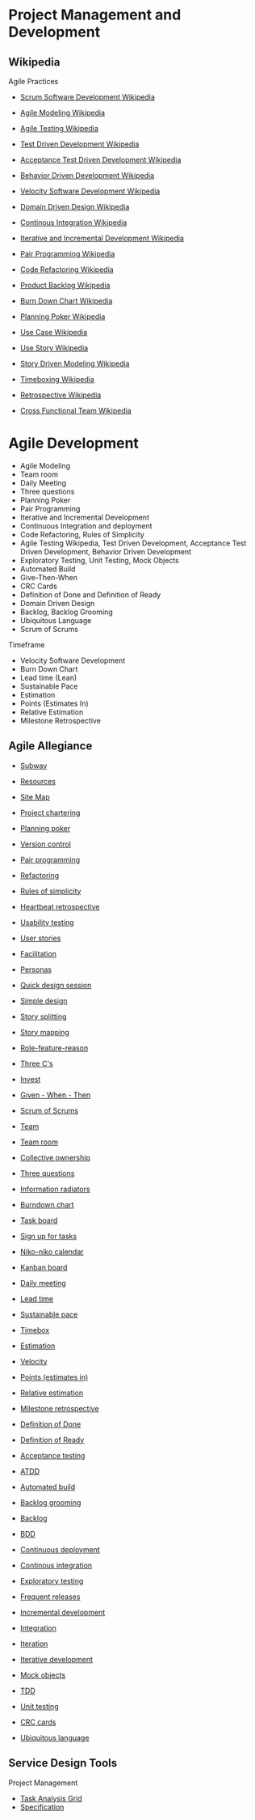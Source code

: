 # Project Management and Development

## Wikipedia

Agile Practices
* [Scrum Software Development Wikipedia](https://en.wikipedia.org/wiki/Scrum_(software_development))
* [Agile Modeling Wikipedia](https://en.wikipedia.org/wiki/Agile_modeling)
* [Agile Testing Wikipedia](https://en.wikipedia.org/wiki/Agile_testing)
* [Test Driven Development Wikipedia](https://en.wikipedia.org/wiki/Test-driven_development)
* [Acceptance Test Driven Development Wikipedia](https://en.wikipedia.org/wiki/Acceptance_test-driven_development)
* [Behavior Driven Development Wikipedia](https://en.wikipedia.org/wiki/Behavior-driven_development)
* [Velocity Software Development Wikipedia](https://en.wikipedia.org/wiki/Velocity_(software_development))
* [Domain Driven Design Wikipedia](https://en.wikipedia.org/wiki/Domain-driven_design)
* [Continous Integration Wikipedia](https://en.wikipedia.org/wiki/Continuous_integration)
* [Iterative and Incremental Development Wikipedia](https://en.wikipedia.org/wiki/Iterative_and_incremental_development)
* [Pair Programming Wikipedia](https://en.wikipedia.org/wiki/Pair_programming)
* [Code Refactoring Wikipedia](https://en.wikipedia.org/wiki/Code_refactoring)
* [Product Backlog Wikipedia](https://en.wikipedia.org/wiki/Scrum_(software_development)#Product_backlog)
* [Burn Down Chart Wikipedia](https://en.wikipedia.org/wiki/Burn_down_chart)

* [Planning Poker Wikipedia](https://en.wikipedia.org/wiki/Planning_poker)
* [Use Case Wikipedia](https://en.wikipedia.org/wiki/Use_case)
* [Use Story Wikipedia](https://en.wikipedia.org/wiki/User_story)
* [Story Driven Modeling Wikipedia](https://en.wikipedia.org/wiki/Story-driven_modeling)
* [Timeboxing Wikipedia](https://en.wikipedia.org/wiki/Timeboxing)
* [Retrospective Wikipedia](https://en.wikipedia.org/wiki/Retrospective)

* [Cross Functional Team Wikipedia](https://en.wikipedia.org/wiki/Cross-functional_team)

# Agile Development

* Agile Modeling
* Team room
* Daily Meeting
* Three questions
* Planning Poker
* Pair Programming
* Iterative and Incremental Development
* Continuous Integration and deployment
* Code Refactoring, Rules of Simplicity
* Agile Testing Wikipedia, Test Driven Development, Acceptance Test Driven Development, Behavior Driven Development
* Exploratory Testing, Unit Testing, Mock Objects
* Automated Build
* Give-Then-When
* CRC Cards
* Definition of Done and Definition of Ready
* Domain Driven Design
* Backlog, Backlog Grooming
* Ubiquitous Language
* Scrum of Scrums

Timeframe
* Velocity Software Development
* Burn Down Chart
* Lead time (Lean)
* Sustainable Pace
* Estimation
* Points (Estimates In)
* Relative Estimation
* Milestone Retrospective

## Agile Allegiance

* [Subway](http://guide.agilealliance.org/subway.html)
* [Resources](http://agilealliance.org/resources)
* [Site Map](http://agilealliance.org/site-map)

* [Project chartering](http://guide.agilealliance.org/guide/project-chartering.html)
* [Planning poker](http://guide.agilealliance.org/guide/poker.html)
* [Version control](http://guide.agilealliance.org/guide/versioncontrol.html)
* [Pair programming](http://guide.agilealliance.org/guide/pairing.html)
* [Refactoring](http://guide.agilealliance.org/guide/refactoring.html)
* [Rules of simplicity](http://guide.agilealliance.org/guide/rules-of-simplicity.html)
* [Heartbeat retrospective](http://guide.agilealliance.org/guide/heartbeatretro.html)

* [Usability testing](http://guide.agilealliance.org/guide/usability.html)
* [User stories](http://guide.agilealliance.org/guide/user-stories.html)
* [Facilitation](http://guide.agilealliance.org/guide/facilitation.html)
* [Personas](http://guide.agilealliance.org/guide/personas.html)
* [Quick design session](http://guide.agilealliance.org/guide/quickdesign.html)
* [Simple design](http://guide.agilealliance.org/guide/simple-design.html)
* [Story splitting](http://guide.agilealliance.org/guide/split.html)
* [Story mapping](http://guide.agilealliance.org/guide/storymap.html)
* [Role-feature-reason](http://guide.agilealliance.org/guide/rolefeature.html)
* [Three C's](http://guide.agilealliance.org/guide/threecs.html)
* [Invest](http://guide.agilealliance.org/guide/invest.html)
* [Given - When - Then](http://guide.agilealliance.org/guide/gwt.html)

* [Scrum of Scrums](http://guide.agilealliance.org/guide/scrumofscrums.html)
* [Team](http://guide.agilealliance.org/guide/team.html)
* [Team room](http://guide.agilealliance.org/guide/teamroom.html)
* [Collective ownership](http://guide.agilealliance.org/guide/cco.html)
* [Three questions](http://guide.agilealliance.org/guide/threeqs.html)
* [Information radiators](http://guide.agilealliance.org/guide/information-radiator.html)
* [Burndown chart](http://guide.agilealliance.org/guide/burndown.html)
* [Task board](http://guide.agilealliance.org/guide/taskboard.html)
* [Sign up for tasks](http://guide.agilealliance.org/guide/sign-up-for-tasks.html)
* [Niko-niko calendar](http://guide.agilealliance.org/guide/nikoniko.html)
* [Kanban board](http://guide.agilealliance.org/guide/kanban.html)
* [Daily meeting](http://guide.agilealliance.org/guide/daily.html)

* [Lead time](http://guide.agilealliance.org/guide/leadtime.html)
* [Sustainable pace](http://guide.agilealliance.org/guide/sustainable.html)
* [Timebox](http://guide.agilealliance.org/guide/timebox.html)
* [Estimation](http://guide.agilealliance.org/guide/estimation.html)
* [Velocity](http://guide.agilealliance.org/guide/velocity.html)
* [Points (estimates in)](http://guide.agilealliance.org/guide/points-estimates-in.html)
* [Relative estimation](http://guide.agilealliance.org/guide/relative.html)
* [Milestone retrospective](http://guide.agilealliance.org/guide/milestone-retro.html)

* [Definition of Done](http://guide.agilealliance.org/guide/definition-of-done.html)
* [Definition of Ready](http://guide.agilealliance.org/guide/definition-of-ready.html)

* [Acceptance testing](http://guide.agilealliance.org/guide/acceptance.html)
* [ATDD](http://guide.agilealliance.org/guide/atdd.html)
* [Automated build](http://guide.agilealliance.org/guide/autobuild.html)
* [Backlog grooming](http://guide.agilealliance.org/guide/backlog-grooming.html)
* [Backlog](http://guide.agilealliance.org/guide/backlog.html)
* [BDD](http://guide.agilealliance.org/guide/bdd.html)
* [Continuous deployment](http://guide.agilealliance.org/guide/cd.html)
* [Continous integration](http://guide.agilealliance.org/guide/ci.html)
* [Exploratory testing](http://guide.agilealliance.org/guide/exploratory.html)
* [Frequent releases](http://guide.agilealliance.org/guide/frequent-release.html)
* [Incremental development](http://guide.agilealliance.org/guide/incremental.html)
* [Integration](http://guide.agilealliance.org/guide/integration.html)
* [Iteration](http://guide.agilealliance.org/guide/iteration.html)
* [Iterative development](http://guide.agilealliance.org/guide/iterative.html)
* [Mock objects](http://guide.agilealliance.org/guide/mocks.html)
* [TDD](http://guide.agilealliance.org/guide/tdd.html)
* [Unit testing](http://guide.agilealliance.org/guide/unittest.html)
* [CRC cards](http://guide.agilealliance.org/guide/crc.html)

* [Ubiquitous language](http://guide.agilealliance.org/guide/ubiquitous.html)

## Service Design Tools 

Project Management
* [Task Analysis Grid](http://www.servicedesigntools.org/tools/137)
* [Specification](http://www.servicedesigntools.org/tools/27)
